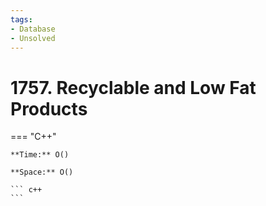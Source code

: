 ```yaml
---
tags:
- Database
- Unsolved
---
```



# 1757. Recyclable and Low Fat Products

=== "C++"

    **Time:** O()

    **Space:** O()

    ``` c++
    ```